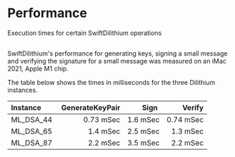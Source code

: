 # Performance

Execution times for certain SwiftDilithium operations

## 

SwiftDilithium's performance for generating keys, signing a small message and verifying the signature for a small message was measured on an iMac 2021, Apple M1 chip.

The table below shows the times in milliseconds for the three Dilithium instances.

| Instance      | GenerateKeyPair | Sign        |      Verify |
|:--------------|----------------:|------------:|------------:|
| ML_DSA_44     | 0.73 mSec       | 1.6 mSec    | 0.74 mSec   |
| ML_DSA_65     | 1.4 mSec        | 2.5 mSec    | 1.3 mSec    |
| ML_DSA_87     | 2.2 mSec        | 3.5 mSec    | 2.2 mSec    |

